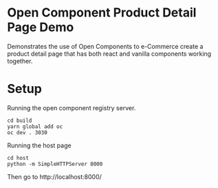Open Component Product Detail Page Demo
=======================================

Demonstrates the use of Open Components to e-Commerce create a product detail page that has both react and vanilla components working together.

# Setup

Running the open component registry server.

```
cd build
yarn global add oc
oc dev . 3030
```

Running the host page

```
cd host
python -m SimpleHTTPServer 8000
```

Then go to http://localhost:8000/
